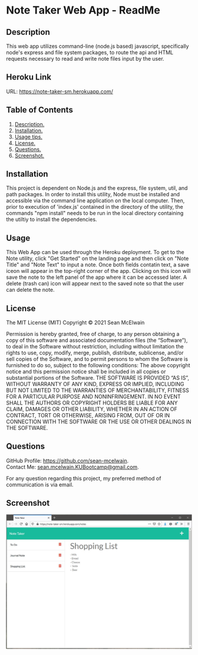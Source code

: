 # Note Taker Web App - ReadMe
<a name='description'></a>
 ## Description 
This web app utilizes command-line (node.js based) javascript, specifically node's express and file system packages, to route the api and HTML requests necessary to read and write note files input by the user.

## Heroku Link
URL: https://note-taker-sm.herokuapp.com/

## Table of Contents  
 1. [ Description. ](#description)  
 2. [ Installation. ](#installation)  
 3. [ Usage tips. ](#usage)   
 4. [ License. ](#license) 
 5. [ Questions. ](#questions)  
 6. [ Screenshot. ](#screenshot) 


 <a name='installation'></a>
 ## Installation 
 This project is dependent on Node.js and the express, file system, util, and path packages.  In order to install this utility, Node must be installed and accessible via the command line application on the local computer.  Then, prior to execution of 'index.js' contained in the directory of the utility, the commands "npm install" needs to be run in the local directory containing the utiltiy to install the dependencies.
 
<a name='usage'></a>
 ## Usage 
This Web App can be used through the Heroku deployment. To get to the Note utility, click "Get Started" on the landing page and then click on "Note Title" and "Note Text" to input a note.  Once both fields contatin text, a save iceon will appear in the top-right corner of the app.  Clicking on this icon will save the note to the left panel of the app where it can be accessed later.  A delete (trash can) icon will appear next to the saved note so that the user can delete the note. 

## License 
The MIT License (MIT) 
 Copyright © 2021 Sean McElwain

Permission is hereby granted, free of charge, to any person obtaining a copy of this software and associated documentation files (the “Software”), to deal in the Software without restriction, including without limitation the rights to use, copy, modify, merge, publish, distribute, sublicense, and/or sell copies of the Software, and to permit persons to whom the Software is furnished to do so, subject to the following conditions: 
The above copyright notice and this permission notice shall be included in all copies or substantial portions of the Software. 
THE SOFTWARE IS PROVIDED “AS IS”, WITHOUT WARRANTY OF ANY KIND, EXPRESS OR IMPLIED, INCLUDING BUT NOT LIMITED TO THE WARRANTIES OF MERCHANTABILITY, FITNESS FOR A PARTICULAR PURPOSE AND NONINFRINGEMENT. IN NO EVENT SHALL THE AUTHORS OR COPYRIGHT HOLDERS BE LIABLE FOR ANY CLAIM, DAMAGES OR OTHER LIABILITY, WHETHER IN AN ACTION OF CONTRACT, TORT OR OTHERWISE, ARISING FROM, OUT OF OR IN CONNECTION WITH THE SOFTWARE OR THE USE OR OTHER DEALINGS IN THE SOFTWARE.

<a name='questions'></a>
 ## Questions 
GitHub Profile: https://github.com/sean-mcelwain.  
Contact Me: sean.mcelwain.KUBootcamp@gmail.com.  
 
For any question regarding this project, my preferred method of communication is via email. 

<a name='screenshot'></a>
 ## Screenshot 
![Screenshot](https://raw.githubusercontent.com/sean-mcelwain/Note_Taker/main/screenshot.JPG)